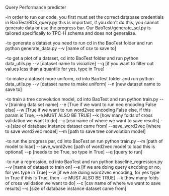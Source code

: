 Query Performance predicter

-in order to run our code, you first must set the correct database credentials in BaoTest/RDS_query.py this is important, if you don't do this, you cannot generate data or use the progress bar. Our BaoTest/generate_sql.py is tailored specifically to TPC-H schema and does not generalize.

-to generate a dataset you need to run cd in the BaoTest folder and run python generate_data.py --v [name of csv to save to]

-to get a plot of a dataset, cd into BaoTest folder and run python data_utils.py --v [dataset name to visualize] --q [if you want to filter out values less than a quantile for yes, type in True] 

-to make a dataset more uniform, cd into BaoTest folder and run python data_utils.py --v [dataset name to make uniform] --n [new dataset name to save to]

-to train a tree convolution model, cd into BaoTest and run python train.py --v [training data set name] --e [True if we want to run neo encoding False else] --w [True if we want to run word2vec encoding False else, if this param is True, --e MUST ALSO BE TRUE] --k [how many folds of cross validation we want to do] --c [csv name of where we want to save results] --s [size of database instance dataset came from] --save_word2vec [where to save word2vec model] --m [path to save tree convolution model] 

-to run the progress par, cd into BaoTest an run python train.py --m [path of model to load] --save_word2vec [path of word2vec model to load this is optional] --p [needs to be True, so type in True] --q [query to run]

-to run a regression, cd into BaoTest and run python baseline_regression.py --v [name of dataset to train on] --e [if we are doing query encdoing or no, for yes type in True] --w [if we are doing word2vec encoding, for yes type in True if this is True, then --e MUST ALSO BE TRUE] --k [how many folds of cross validation we want to do] --c [csv name of where we want to save results] --s [size of database instance dataset came from]
